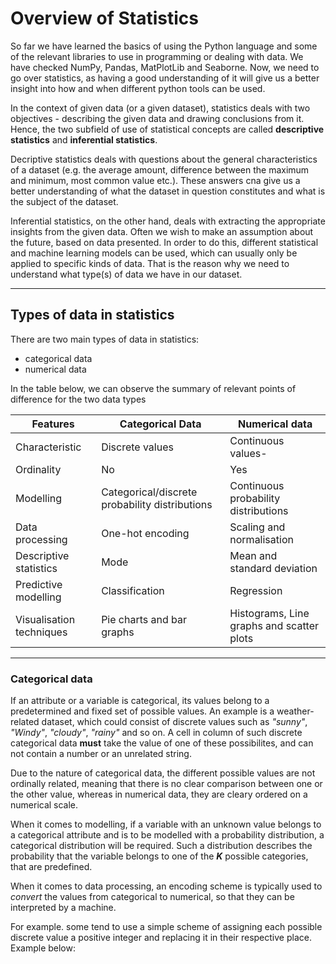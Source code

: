 # Overview of Statistics
So far we have learned the basics of using the Python language and some of the relevant libraries to use in programming or dealing with data.
We have checked NumPy, Pandas, MatPlotLib and Seaborne.
Now, we need to go over statistics, as having a good understanding of it will give us a better insight into how and when different python tools can be used.

In the context of given data (or a given dataset), statistics deals with two objectives - describing the given data and drawing conclusions from it. Hence, the two subfield of use of statistical concepts are called **descriptive statistics** and **inferential statistics**.

Decriptive statistics deals with questions about the general characteristics of a dataset (e.g. the average amount, difference between the maximum and minimum, most common value etc.). These answers cna give us a better understanding of what the dataset in question constitutes and what is the subject of the dataset.

Inferential statistics, on the other hand, deals with extracting the appropriate insights from the given data. Often we wish to make an assumption about the future, based on data presented. In order to do this, different statistical and machine learning models can be used, which can usually only be applied to specific kinds of data.
That is the reason why we need to understand what type(s) of data we have in our dataset.
___
## Types of data in statistics
There are two main types of data in statistics:
* categorical data
* numerical data

In the table below, we can observe the summary of relevant points of difference for the two data types

|Features|Categorical Data|Numerical data|
|---|---|---|
|Characteristic|Discrete values|Continuous values-|
|Ordinality|No|Yes|
|Modelling|Categorical/discrete probability distributions|Continuous probability distributions|
|Data processing|One-hot encoding|Scaling and normalisation|
|Descriptive statistics|Mode|Mean and standard deviation|
|Predictive modelling|Classification|Regression|
|Visualisation techniques|Pie charts and bar graphs|Histograms, Line graphs and scatter plots|
___
### Categorical data
If an attribute or a variable is categorical, its values belong to a predetermined and fixed set of possible values. An example is a weather-related dataset, which could consist of discrete values such as *"sunny"*, *"Windy"*, *"cloudy"*, *"rainy"* and so on. A cell in column of such discrete categorical data **must** take the value of one of these possibilites, and can not contain a number or an unrelated string.

Due to the nature of categorical data, the different possible values are not ordinally related, meaning that there is no clear comparison between one or the other value, whereas in numerical data, they are cleary ordered on a numerical scale.

When it comes to modelling, if a variable with an unknown value belongs to a categorical attribute and is to be modelled with a probability distribution, a categorical distribution will be required. Such a distribution describes the probability that the variable belongs to one of the ***K*** possible categories, that are predefined.

When it comes to data processing, an encoding scheme is typically used to *convert* the values from categorical to numerical, so that they can be interpreted by a machine.

For example. some tend to use a simple scheme of assigning each possible discrete value a positive integer and replacing it in their respective place.
Example below: